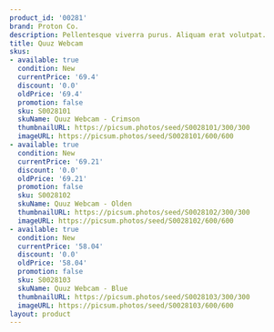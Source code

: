 ```yaml
---
product_id: '00281'
brand: Proton Co.
description: Pellentesque viverra purus. Aliquam erat volutpat.
title: Quuz Webcam
skus:
- available: true
  condition: New
  currentPrice: '69.4'
  discount: '0.0'
  oldPrice: '69.4'
  promotion: false
  sku: S0028101
  skuName: Quuz Webcam - Crimson
  thumbnailURL: https://picsum.photos/seed/S0028101/300/300
  imageURL: https://picsum.photos/seed/S0028101/600/600
- available: true
  condition: New
  currentPrice: '69.21'
  discount: '0.0'
  oldPrice: '69.21'
  promotion: false
  sku: S0028102
  skuName: Quuz Webcam - Olden
  thumbnailURL: https://picsum.photos/seed/S0028102/300/300
  imageURL: https://picsum.photos/seed/S0028102/600/600
- available: true
  condition: New
  currentPrice: '58.04'
  discount: '0.0'
  oldPrice: '58.04'
  promotion: false
  sku: S0028103
  skuName: Quuz Webcam - Blue
  thumbnailURL: https://picsum.photos/seed/S0028103/300/300
  imageURL: https://picsum.photos/seed/S0028103/600/600
layout: product
---
```

